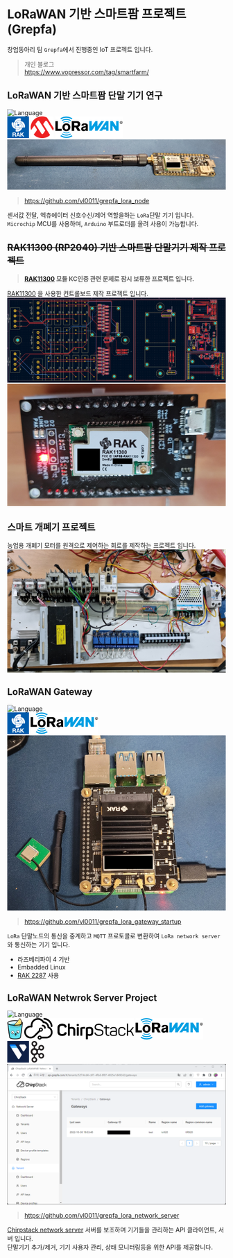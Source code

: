 # LoRaWAN 기반 스마트팜 프로젝트 (Grepfa)
창업동아리 팀 `Grepfa`에서 진행중인 IoT 프로젝트 입니다.
>개인 블로그  
https://www.vopressor.com/tag/smartfarm/

## LoRaWAN 기반 스마트팜 단말 기기 연구
![Language](https://skillicons.dev/icons?i=c,cpp,arduino)  
<a href="https://www.rakwireless.com/"><img src="logo/RAK.png" height=50></a>
<a href="https://www.microchip.com/"><img src="logo/MCHP.svg" height=50></a>
<a href="https://lora-alliance.org/"><img src="logo/lorawan.svg" height=50></a>
![node](PROJECT/node.jpg)

>https://github.com/vl0011/grepfa_lora_node


센서값 전달, 엑츄에이터 신호수신/제어 역할을하는 `LoRa`단말 기기 입니다.  
`Microchip` MCU를 사용하며, `Arduino` 부트로더를 올려 사용이 가능합니다.

## ~~RAK11300 (RP2040) 기반 스마트팜 단말기기 제작 프로젝트~~
>**[RAK11300](https://store.rakwireless.com/products/wisduo-lpwan-module-rak11300) 모듈 KC인증 관련 문제로 잠시 보류한 프로젝트 입니다.**

[RAK11300](https://store.rakwireless.com/products/wisduo-lpwan-module-rak11300) 을 사용한 컨트롤보드 제작 프로젝트 입니다.
![RAK11300-breakout](PROJECT/node-pcb.png)
![RAK11300-pcb](PROJECT/rak11300-breakout.jpg)

## 스마트 개폐기 프로젝트
농업용 개폐기 모터를 원격으로 제어하는 회로를 제작하는 프로젝트 입니다.
![RAK11300-pcb](PROJECT/control-circuit.jpg)

## LoRaWAN Gateway
![Language](https://skillicons.dev/icons?i=c,cpp,raspberrypi,linux,bash)  
<a href="https://www.rakwireless.com/"><img src="logo/RAK.png" height=50></a>
<a href="https://lora-alliance.org/"><img src="logo/lorawan.svg" height=50></a>
![gw](PROJECT/gateway.jpg)

>https://github.com/vl0011/grepfa_lora_gateway_startup

`LoRa` 단말노드의 통신을 중계하고 `MQTT` 프로토콜로 변환하여 `LoRa network server` 와 통신하는 기기 입니다.  
- 라즈베리파이 4 기반
- Embadded Linux
- [RAK 2287](https://docs.rakwireless.com/Product-Categories/WisLink/RAK2287/Overview/) 사용

## LoRaWAN Netwrok Server Project
![Language](https://skillicons.dev/icons?i=go,c,cpp,rust,postgres)  
<img src="https://raw.githubusercontent.com/gin-gonic/logo/master/color.png" height=50>
<a href="https://www.chirpstack.io/"><img src="logo/chirpstack.png" height=50></a>
<a href="https://lora-alliance.org/"><img src="logo/lorawan.svg" height=50></a>
<a href="https://www.vultr.com/"><img src="logo/vultr.svg" height=50></a>
<a href="https://kafka.apache.org/"><img src="logo/kafka.svg" height=50></a>
![server](PROJECT/server.png)
>https://github.com/vl0011/grepfa_lora_network_server

[Chirpstack network server](https://www.chirpstack.io/) 서버를 보조하며 기기들을 관리하는 API 클라이언트, 서버 입니다.  
단말기기 추가/제거, 기기 사용자 관리, 상태 모니터링등을 위한 API를 제공합니다.